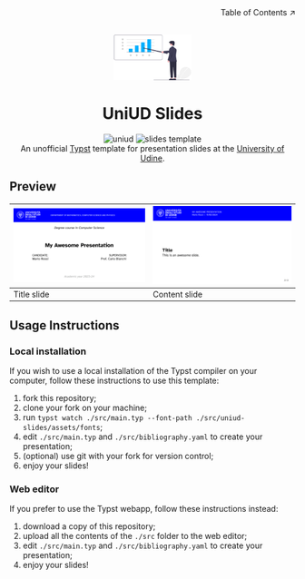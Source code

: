 <!-- ToC hint -->
<div align=right>Table of Contents ↗️</div>

<!-- Header -->
<br/>
<p align="center">
    <a href="https://github.com/davidedellagiustina/uniud-slides">
        <img src="./.github/assets/logo.png" alt="Logo" height=80>
    </a>
    <h1 align="center">UniUD Slides</h1>
    <p align="center">
        <img src="https://img.shields.io/static/v1?label=&message=uniud&color=0000ff" alt="uniud">
        <img src="https://img.shields.io/static/v1?label=template&message=slides&color=orange" alt="slides template">
        <br/>
        An unofficial <a href="https://typst.app">Typst</a> template for presentation slides at the <a href="https://www.uniud.it/it">University of Udine</a>.
        <br/>
    </p>
</p>

<!-- Readme contents -->

## Preview

| <img src="./.github/assets/slide-title.png" width="500"> | <img src="./.github/assets/slide-content.png" width="500"> |
| -------------------------------------------------------- | ---------------------------------------------------------- |
| Title slide                                              | Content slide                                              |

## Usage Instructions

### Local installation

If you wish to use a local installation of the Typst compiler on your computer, follow these instructions to use this template:
1. fork this repository;
2. clone your fork on your machine;
3. run `typst watch ./src/main.typ --font-path ./src/uniud-slides/assets/fonts`;
4. edit `./src/main.typ` and `./src/bibliography.yaml` to create your presentation;
5. (optional) use git with your fork for version control;
6. enjoy your slides!

### Web editor

If you prefer to use the Typst webapp, follow these instructions instead:
1. download a copy of this repository;
2. upload all the contents of the `./src` folder to the web editor;
3. edit `./src/main.typ` and `./src/bibliography.yaml` to create your presentation;
4. enjoy your slides!
